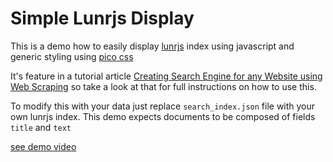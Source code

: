 # Simple Lunrjs Display

This is a demo how to easily display [lunrjs](https://lunrjs.com/) index using javascript and generic styling using [pico css](https://picocss.com/)

It's feature in a tutorial article [Creating Search Engine for any Website using Web Scraping](https://scrapfly.io/blog/search-engine-using-web-scraping/) so take a look at that for full instructions on how to use this.

To modify this with your data just replace `search_index.json` file with your own lunrjs index. This demo expects documents to be composed of fields `title` and `text`

[see demo video](./demo.mp4)
